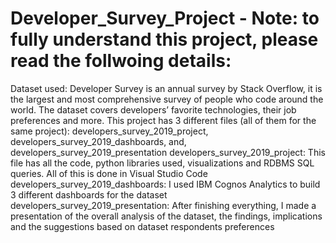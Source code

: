 # Developer_Survey_Project - Note: to fully understand this project, please read the follwoing details:
Dataset used: Developer Survey is an annual survey by Stack Overflow, it is the largest and most comprehensive survey of people who code around the world.
The dataset covers developers’ favorite technologies, their job preferences and more. 
This project has 3 different files (all of them for the same project): developers_survey_2019_project,  developers_survey_2019_dashboards, and, developers_survey_2019_presentation
developers_survey_2019_project: This file has all the code, python libraries used, visualizations and RDBMS SQL queries. All of this is done in Visual Studio Code
developers_survey_2019_dashboards: I used  IBM Cognos Analytics to build 3 different dashboards for the dataset 
developers_survey_2019_presentation: After finishing everything, I made a presentation of the overall analysis of the dataset, the findings, implications and the suggestions based on dataset respondents preferences 
 
